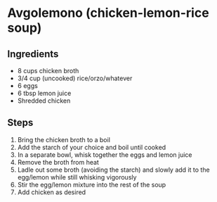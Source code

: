 # Avgolemono (chicken-lemon-rice soup) 

## Ingredients
* 8 cups chicken broth
* 3/4 cup (uncooked) rice/orzo/whatever
* 6 eggs
* 6 tbsp lemon juice
* Shredded chicken

## Steps
1. Bring the chicken broth to a boil
1. Add the starch of your choice and boil until cooked
1. In a separate bowl, whisk together the eggs and lemon juice
1. Remove the broth from heat
1. Ladle out some broth (avoiding the starch) and slowly add it to the egg/lemon while still whisking vigorously
1. Stir the egg/lemon mixture into the rest of the soup
1. Add chicken as desired

